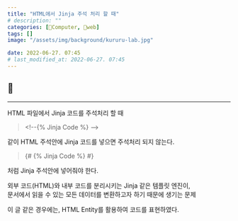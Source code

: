 ```yaml
---
title: "HTML에서 Jinja 주석 처리 할 때"
# description: ""
categories: [💫Computer, 🌚web]
tags: []
image: "/assets/img/background/kururu-lab.jpg"

date: 2022-06-27. 07:45
# last_modified_at: 2022-06-27. 07:45
---
```


## 💫

---

HTML 파일에서 Jinja 코드를 주석처리 할 때

> &#60;!--&#123;% Jinja Code %} -->

같이 HTML 주석안에 Jinja 코드를 넣으면 주석처리 되지 않는다.

> &#123;# &#123;% Jinja Code %} #}

처럼 Jinja 주석안에 넣어줘야 한다.

외부 코드(HTML)와 내부 코드를 분리시키는 Jinja 같은 템플릿 엔진이,  
문서에서 읽을 수 있는 모든 데이터를 변환하고자 하기 때문에 생기는 문제

이 글 같은 경우에는, HTML Entity를 활용하여 코드를 표현하였다.
